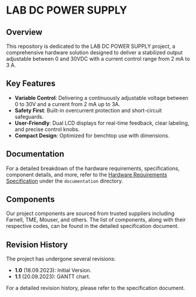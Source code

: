 # LAB DC POWER SUPPLY

## Overview

This repository is dedicated to the LAB DC POWER SUPPLY project, a comprehensive hardware solution designed to deliver a stabilized output adjustable between 0 and 30VDC with a current control range from 2 mA to 3 A.

## Key Features

- **Variable Control**: Delivering a continuously adjustable voltage between 0 to 30V and a current from 2 mA up to 3A.
- **Safety First**: Built-in overcurrent protection and short-circuit safeguards.
- **User-Friendly**: Dual LCD displays for real-time feedback, clear labeling, and precise control knobs.
- **Compact Design**: Optimized for benchtop use with dimensions.

## Documentation

For a detailed breakdown of the hardware requirements, specifications, component details, and more, refer to the [Hardware Requirements Specification](./documentation/specification.md) under the `documentation` directory.

## Components

Our project components are sourced from trusted suppliers including Farnell, TME, Mouser, and others. The list of components, along with their respective codes, can be found in the detailed specification document.

## Revision History

The project has undergone several revisions:

- **1.0** (18.09.2023): Initial Version.
- **1.1** (20.09.2023): GANTT chart.

For a detailed revision history, please refer to the specification document.


